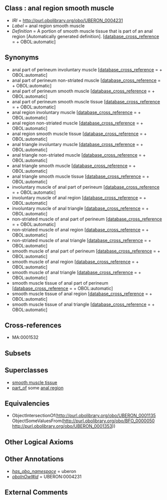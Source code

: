 
## Class : anal region smooth muscle

 * *IRI* = http://purl.obolibrary.org/obo/UBERON_0004231
 * *Label* = anal region smooth muscle
 * *Definition* = A portion of smooth muscle tissue that is part of an anal region [Automatically generated definition]. [[database_cross_reference](../../ef/oboInOwl#hasDbXref.md) =  + OBOL:automatic]

## Synonyms

 * anal part of perineum involuntary muscle [[database_cross_reference](../../ef/oboInOwl#hasDbXref.md) =  + OBOL:automatic]
 * anal part of perineum non-striated muscle [[database_cross_reference](../../ef/oboInOwl#hasDbXref.md) =  + OBOL:automatic]
 * anal part of perineum smooth muscle [[database_cross_reference](../../ef/oboInOwl#hasDbXref.md) =  + OBOL:automatic]
 * anal part of perineum smooth muscle tissue [[database_cross_reference](../../ef/oboInOwl#hasDbXref.md) =  + OBOL:automatic]
 * anal region involuntary muscle [[database_cross_reference](../../ef/oboInOwl#hasDbXref.md) =  + OBOL:automatic]
 * anal region non-striated muscle [[database_cross_reference](../../ef/oboInOwl#hasDbXref.md) =  + OBOL:automatic]
 * anal region smooth muscle tissue [[database_cross_reference](../../ef/oboInOwl#hasDbXref.md) =  + OBOL:automatic]
 * anal triangle involuntary muscle [[database_cross_reference](../../ef/oboInOwl#hasDbXref.md) =  + OBOL:automatic]
 * anal triangle non-striated muscle [[database_cross_reference](../../ef/oboInOwl#hasDbXref.md) =  + OBOL:automatic]
 * anal triangle smooth muscle [[database_cross_reference](../../ef/oboInOwl#hasDbXref.md) =  + OBOL:automatic]
 * anal triangle smooth muscle tissue [[database_cross_reference](../../ef/oboInOwl#hasDbXref.md) =  + OBOL:automatic]
 * involuntary muscle of anal part of perineum [[database_cross_reference](../../ef/oboInOwl#hasDbXref.md) =  + OBOL:automatic]
 * involuntary muscle of anal region [[database_cross_reference](../../ef/oboInOwl#hasDbXref.md) =  + OBOL:automatic]
 * involuntary muscle of anal triangle [[database_cross_reference](../../ef/oboInOwl#hasDbXref.md) =  + OBOL:automatic]
 * non-striated muscle of anal part of perineum [[database_cross_reference](../../ef/oboInOwl#hasDbXref.md) =  + OBOL:automatic]
 * non-striated muscle of anal region [[database_cross_reference](../../ef/oboInOwl#hasDbXref.md) =  + OBOL:automatic]
 * non-striated muscle of anal triangle [[database_cross_reference](../../ef/oboInOwl#hasDbXref.md) =  + OBOL:automatic]
 * smooth muscle of anal part of perineum [[database_cross_reference](../../ef/oboInOwl#hasDbXref.md) =  + OBOL:automatic]
 * smooth muscle of anal region [[database_cross_reference](../../ef/oboInOwl#hasDbXref.md) =  + OBOL:automatic]
 * smooth muscle of anal triangle [[database_cross_reference](../../ef/oboInOwl#hasDbXref.md) =  + OBOL:automatic]
 * smooth muscle tissue of anal part of perineum [[database_cross_reference](../../ef/oboInOwl#hasDbXref.md) =  + OBOL:automatic]
 * smooth muscle tissue of anal region [[database_cross_reference](../../ef/oboInOwl#hasDbXref.md) =  + OBOL:automatic]
 * smooth muscle tissue of anal triangle [[database_cross_reference](../../ef/oboInOwl#hasDbXref.md) =  + OBOL:automatic]

## Cross-references

 * MA:0001532

## Subsets


## Superclasses

 * [smooth muscle tissue](../../UBERON/35/UBERON_0001135.md)
 * [part_of](../../BFO/50/BFO_0000050.md) some [anal region](../../UBERON/53/UBERON_0001353.md)

## Equivalencies

 * ObjectIntersectionOf(<http://purl.obolibrary.org/obo/UBERON_0001135> ObjectSomeValuesFrom(<http://purl.obolibrary.org/obo/BFO_0000050> <http://purl.obolibrary.org/obo/UBERON_0001353>))

## Other Logical Axioms


## Other Annotations

 * *[has_obo_namespace](../../ce/oboInOwl#hasOBONamespace.md)* = uberon
 * *[oboInOwl#id](../../id/oboInOwl#id.md)* = UBERON:0004231

## External Comments

